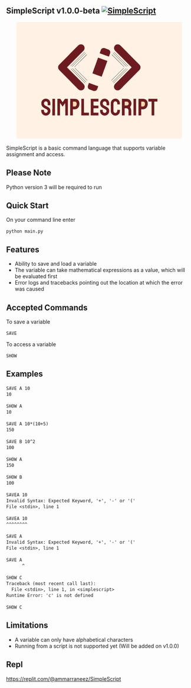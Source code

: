## SimpleScript v1.0.0-beta [![SimpleScript](https://github.com/Ammar-Raneez/Simple_Script/actions/workflows/simplescript.yml/badge.svg)](https://github.com/Ammar-Raneez/Simple_Script/actions/workflows/simplescript.yml)

<p align="center">
      <img src="https://raw.githubusercontent.com/Ammar-Raneez/Simple_Script/main/misc/image_2022-01-21_11-25-43_resized.png?token=GHSAT0AAAAAABLIBHF66C7HL3U75W4AOM3SYPTQ7NA" />
</p>

SimpleScript is a basic command language that supports variable assignment and access.

## Please Note
Python version 3 will be required to run

## Quick Start
On your command line enter
```commandline
python main.py
```

## Features
* Ability to save and load a variable
* The variable can take mathematical expressions as a value, which will be evaluated first
* Error logs and tracebacks pointing out the location at which the error was caused 

## Accepted Commands
To save a variable
```commandline
SAVE
```

To access a variable
```commandline
SHOW
```

## Examples
```commandline
SAVE A 10
10

SHOW A
10

SAVE A 10*(10+5)
150

SAVE B 10^2
100

SHOW A
150

SHOW B
100

SAVEA 10
Invalid Syntax: Expected Keyword, '+', '-' or '('
File <stdin>, line 1

SAVEA 10
^^^^^^^^

SAVE A
Invalid Syntax: Expected Keyword, '+', '-' or '('
File <stdin>, line 1

SAVE A
      ^
      
SHOW C
Traceback (most recent call last):
  File <stdin>, line 1, in <simplescript>
Runtime Error: 'c' is not defined

SHOW C
```

## Limitations
* A variable can only have alphabetical characters
* Running from a script is not supported yet (Will be added on v1.0.0)

## Repl
https://replit.com/@ammarraneez/SimpleScript
